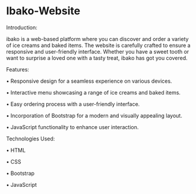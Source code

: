 # Ibako-Website
Introduction:

ibako is a web-based platform where you can discover and order a variety of ice creams and baked items. The website is carefully crafted to ensure a responsive and user-friendly interface. Whether you have a sweet tooth or want to surprise a loved one with a tasty treat, ibako has got you covered.

Features:

• Responsive design for a seamless experience on various devices.

• Interactive menu showcasing a range of ice creams and baked items.

• Easy ordering process with a user-friendly interface.

• Incorporation of Bootstrap for a modern and visually appealing layout.

• JavaScript functionality to enhance user interaction.



Technologies Used:

• HTML

• CSS

• Bootstrap

• JavaScript
